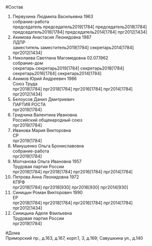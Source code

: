 #Состав  
1. Первухина Людмила Васильевна 1963  
    собрание-работа  
    председатель председатель2019[1784] председатель2018[1784] председатель2016[1784] председатель2014[1784] прг2012[1434]  
2. Акимова Анастасия Леонидовна 1987  
    ЛДПР  
    заместитель заместитель2019[1784] секретарь2014[1784] прг2012[1434]  
3. Николаева Светлана Магомедовна 02.07.1962  
    собрание-дом  
    секретарь секретарь2019[1784] секретарь2018[1784] секретарь2016[1784] секретарь2014[1784]  
4. Акимов Юрий Андреевич 1986  
    Союз Труда  
    прг2018[1784] прг2018[1784] прг2016[1784] прг2014[1784] прг2012[1434]  
5. Белоусов Данил Дмитриевич  
    ПАРТИЯ РОСТА  
    прг2019[1784]  
6. Гридчина Валентина Ивановна  
    Российский общенародный союз  
    прг2019[1784]  
7. Иванова Мария Викторовна  
    СР  
    прг2019[1784]  
8. Манушенко Ольга Брониславовна  
    собрание-работа  
    прг2019[1784]  
9. Молчанова Ольга Ивановна 1957  
    Трудовая партия России  
    прг2018[1784] прг2018[1784] прг2016[1784] прг2014[1784]  
10. Петрова Анна Леонидовна 1972  
    КПРФ  
    прг2018[1784] прг2018[930] прг2016[930] прг2014[930]  
11. Синицын Роман Викторович 1990  
    ЕР  
    прг2018[1784] прг2018[1784] прг2016[1784] прг2014[1784] прг2012[1434]  
12. Синицына Аделя Фаильевна  
    Трудовая партия России  
    прг2019[1784]  

#Дома  
Приморский пр., д.163, д.167, корп.1, 3, д.169; Савушкина ул., д.140  
  
